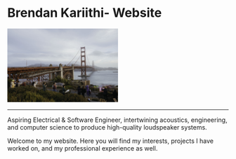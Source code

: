 # Brendan Kariithi- Website
<img src="./PFPR6158.jpg" style = "width: 50% ; margin =  auto; diplay: block"> 

___________________________________________________________________________________

Aspiring Electrical & Software Engineer, intertwining acoustics, engineering, and computer science to produce high-quality loudspeaker systems.

Welcome to my website. Here you will find my interests, projects I have worked on, and my professional experience as well.

